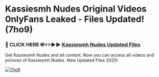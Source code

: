 # Kassiesmh Nudes Original Videos 0nlyFans Leaked - Files Updated! (7ho9)

<h3>🔴 CLICK HERE 🌐==►► <a href="https://tinyurl.com/yc6ubb5a" rel="nofollow">Kassiesmh Nudes Updated Files</a></h3>

Get Kassiesmh Nudes and all content. Now you can access all videos and pictures of Kassiesmh Nudes. New Updated Files 2025!

[![7ho9](https://i.imgur.com/7eu0CRL.gif)](https://tinyurl.com/yc6ubb5a)
